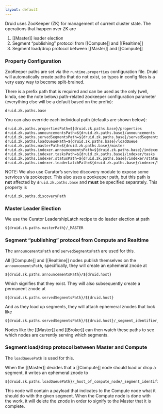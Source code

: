 ```yaml
---
layout: default
---
```

Druid uses ZooKeeper (ZK) for management of current cluster state. The operations that happen over ZK are

1.  [[Master]] leader election
2.  Segment “publishing” protocol from [[Compute]] and [[Realtime]]
3.  Segment load/drop protocol between [[Master]] and [[Compute]]

### Property Configuration

ZooKeeper paths are set via the `runtime.properties` configuration file. Druid will automatically create paths that do not exist, so typos in config files is a very easy way to become split-brained.

There is a prefix path that is required and can be used as the only (well, kinda, see the note below) path-related zookeeper configuration parameter (everything else will be a default based on the prefix):

    druid.zk.paths.base

You can also override each individual path (defaults are shown below):

    druid.zk.paths.propertiesPath=${druid.zk.paths.base}/properties
    druid.zk.paths.announcementsPath=${druid.zk.paths.base}/announcements
    druid.zk.paths.servedSegmentsPath=${druid.zk.paths.base}/servedSegments
    druid.zk.paths.loadQueuePath=${druid.zk.paths.base}/loadQueue
    druid.zk.paths.masterPath=${druid.zk.paths.base}/master
    druid.zk.paths.indexer.announcementsPath=${druid.zk.paths.base}/indexer/announcements
    druid.zk.paths.indexer.tasksPath=${druid.zk.paths.base}/indexer/tasks
    druid.zk.paths.indexer.statusPath=${druid.zk.paths.base}/indexer/status
    druid.zk.paths.indexer.leaderLatchPath=${druid.zk.paths.base}/indexer/leaderLatchPath

NOTE: We also use Curator’s service discovery module to expose some services via zookeeper. This also uses a zookeeper path, but this path is **not** affected by `druid.zk.paths.base` and **must** be specified separately. This property is

    druid.zk.paths.discoveryPath

### Master Leader Election

We use the Curator LeadershipLatch recipe to do leader election at path

    ${druid.zk.paths.masterPath}/_MASTER

### Segment “publishing” protocol from Compute and Realtime

The `announcementsPath` and `servedSegmentsPath` are used for this.

All [[Compute]] and [[Realtime]] nodes publish themselves on the `announcementsPath`, specifically, they will create an ephemeral znode at

    ${druid.zk.paths.announcementsPath}/${druid.host}

Which signifies that they exist. They will also subsequently create a permanent znode at

    ${druid.zk.paths.servedSegmentsPath}/${druid.host}

And as they load up segments, they will attach ephemeral znodes that look like

    ${druid.zk.paths.servedSegmentsPath}/${druid.host}/_segment_identifier_

Nodes like the [[Master]] and [[Broker]] can then watch these paths to see which nodes are currently serving which segments.

### Segment load/drop protocol between Master and Compute

The `loadQueuePath` is used for this.

When the [[Master]] decides that a [[Compute]] node should load or drop a segment, it writes an ephemeral znode to

    ${druid.zk.paths.loadQueuePath}/_host_of_compute_node/_segment_identifier

This node will contain a payload that indicates to the Compute node what it should do with the given segment. When the Compute node is done with the work, it will delete the znode in order to signify to the Master that it is complete.
